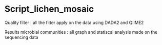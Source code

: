 # Script_lichen_mosaic

Quality filter : all the filter apply on the data using DADA2 and QIIME2

Results microbial communities : all graph and statiscal analysis made on the sequencing data
